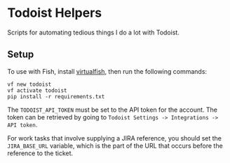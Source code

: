 # Todoist Helpers

Scripts for automating tedious things I do a lot with Todoist.

## Setup

To use with Fish, install [virtualfish](https://virtualfish.readthedocs.io/en/latest/install.html), then run the following commands:
```
vf new todoist
vf activate todoist
pip install -r requirements.txt
```

The `TODOIST_API_TOKEN` must be set to the API token for the account. The token can be retrieved by going to `Todoist Settings -> Integrations -> API token`.

For work tasks that involve supplying a JIRA reference, you should set the `JIRA_BASE_URL` variable, which is the part of the URL that occurs before the reference to the ticket.
